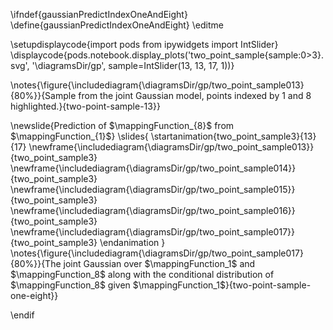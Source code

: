 \ifndef{gaussianPredictIndexOneAndEight}
\define{gaussianPredictIndexOneAndEight}
\editme

\setupdisplaycode{import pods
from ipywidgets import IntSlider}
\displaycode{pods.notebook.display_plots('two_point_sample{sample:0>3}.svg', 
                            '\diagramsDir/gp', 
							sample=IntSlider(13, 13, 17, 1))}
							
\notes{\figure{\includediagram{\diagramsDir/gp/two_point_sample013}{80%}}{Sample from the joint Gaussian model, points indexed by 1 and 8 highlighted.}{two-point-sample-13}}

\newslide{Prediction of $\mappingFunction_{8}$ from $\mappingFunction_{1}$}
\slides{
\startanimation{two_point_sample3}{13}{17}
\newframe{\includediagram{\diagramsDir/gp/two_point_sample013}}{two_point_sample3}
\newframe{\includediagram{\diagramsDir/gp/two_point_sample014}}{two_point_sample3}
\newframe{\includediagram{\diagramsDir/gp/two_point_sample015}}{two_point_sample3}
\newframe{\includediagram{\diagramsDir/gp/two_point_sample016}}{two_point_sample3}
\newframe{\includediagram{\diagramsDir/gp/two_point_sample017}}{two_point_sample3}
\endanimation
}
\notes{\figure{\includediagram{\diagramsDir/gp/two_point_sample017}{80%}}{The joint Gaussian over $\mappingFunction_1$ and $\mappingFunction_8$ along with the conditional distribution of $\mappingFunction_8$ given $\mappingFunction_1$}{two-point-sample-one-eight}}

\endif
